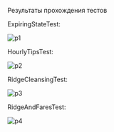 Результаты прохождения тестов

ExpiringStateTest:

![p1](https://github.com/polisun/big_data/assets/100484537/e6b8b7f9-4801-4c42-acda-77af969281b9)

HourlyTipsTest:

![p2](https://github.com/polisun/big_data/assets/100484537/e78e7523-74a9-4411-a7e2-f001df2acb4c)

RidgeCleansingTest:

![p3](https://github.com/polisun/big_data/assets/100484537/bc5f2c9e-d0f9-48f8-a568-e174bed37041)

RidgeAndFaresTest:
 
![p4](https://github.com/polisun/big_data/assets/100484537/71cc0024-e448-49a2-8b4a-b41b419dc210)
